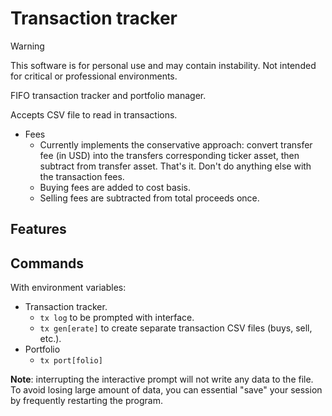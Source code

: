 # Transaction tracker

> [!WARNING]
> This software is for personal use and may contain instability. Not intended for critical or professional environments.

FIFO transaction tracker and portfolio manager.

Accepts CSV file to read in transactions.

* Fees
  * Currently implements the conservative approach: convert transfer fee (in USD) into the transfers corresponding ticker asset, then subtract from transfer asset. That's it. Don't do anything else with the transaction fees.
  * Buying fees are added to cost basis.
  * Selling fees are subtracted from total proceeds once.

## Features

## Commands

With environment variables:

* Transaction tracker.
  * `tx log` to be prompted with interface.
  * `tx gen[erate]` to create separate transaction CSV files (buys, sell, etc.).
* Portfolio
  * `tx port[folio]`

**Note**: interrupting the interactive prompt will not write any data to the file. To avoid losing large amount of data, you can essential "save" your session by frequently restarting the program.
